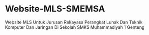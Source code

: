 # Website-MLS-SMEMSA
Website MLS Untuk Jurusan Rekayasa Perangkat Lunak Dan Teknik Komputer Dan Jaringan Di Sekolah SMKS Muhammadiyah 1 Genteng

